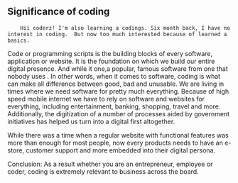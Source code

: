 ## Significance of  coding




		Hii coderz! I'm also learning a codings. Six month back, I have no interest in coding.  But now too much interested because of learned a basics.

Code or programming scripts is the building blocks of every software, application or website.  It is the foundation on which we build our entire digital presence. And while it one,a popular, famous software from one that nobody uses . In other words, when it comes to software, coding is what can make all difference between good, bad and unusable. 
We are living in times where we need software for pretty much everything. Because of high speed mobile internet we have to rely on software and websites for everything, including entertainment, banking, shopping, travel and more. Additionally, the digitization of a number of processes aided by government initiatives has helped us turn into a digital first altogether. 

While there was a time when a regular website with functional features was more than enough for most people, now every products needs to have an e-store, customer support and more embedded into their digital persona. 

Conclusion:  As a result whether you are an entrepreneur, employee or coder, coding is extremely relevant to business across the board.